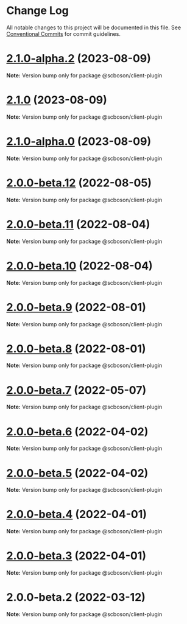 # Change Log

All notable changes to this project will be documented in this file. See [Conventional Commits](https://conventionalcommits.org) for commit guidelines.

# [2.1.0-alpha.2](http://bsgit28:57949/smart-city-ui/sc-boson/compare/@scboson/client-plugin@2.1.0...@scboson/client-plugin@2.1.0-alpha.2) (2023-08-09)

**Note:** Version bump only for package @scboson/client-plugin

# [2.1.0](http://bsgit28:57949/smart-city-ui/sc-boson/compare/@scboson/client-plugin@2.1.0-alpha.0...@scboson/client-plugin@2.1.0) (2023-08-09)

**Note:** Version bump only for package @scboson/client-plugin

# [2.1.0-alpha.0](http://bsgit28:57949/smart-city-ui/sc-boson/compare/@scboson/client-plugin@2.0.0-alpha.13...@scboson/client-plugin@2.1.0-alpha.0) (2023-08-09)

**Note:** Version bump only for package @scboson/client-plugin

# [2.0.0-beta.12](http://58.22.61.222:18001/smart-city-ui/sc-boson.git/compare/@scboson/client-plugin@2.0.0-beta.11...@scboson/client-plugin@2.0.0-beta.12) (2022-08-05)

**Note:** Version bump only for package @scboson/client-plugin

# [2.0.0-beta.11](http://58.22.61.222:18001/smart-city-ui/sc-boson.git/compare/@scboson/client-plugin@2.0.0-beta.10...@scboson/client-plugin@2.0.0-beta.11) (2022-08-04)

**Note:** Version bump only for package @scboson/client-plugin

# [2.0.0-beta.10](http://58.22.61.222:18001/smart-city-ui/sc-boson.git/compare/@scboson/client-plugin@2.0.0-beta.9...@scboson/client-plugin@2.0.0-beta.10) (2022-08-04)

**Note:** Version bump only for package @scboson/client-plugin

# [2.0.0-beta.9](http://58.22.61.222:18001/smart-city-ui/sc-boson.git/compare/@scboson/client-plugin@2.0.0-beta.8...@scboson/client-plugin@2.0.0-beta.9) (2022-08-01)

**Note:** Version bump only for package @scboson/client-plugin

# [2.0.0-beta.8](http://58.22.61.222:18001/smart-city-ui/sc-boson.git/compare/@scboson/client-plugin@2.0.0-beta.7...@scboson/client-plugin@2.0.0-beta.8) (2022-08-01)

**Note:** Version bump only for package @scboson/client-plugin

# [2.0.0-beta.7](http://58.22.61.222:18001/smart-city-ui/sc-boson.git/compare/@scboson/client-plugin@2.0.0-beta.6...@scboson/client-plugin@2.0.0-beta.7) (2022-05-07)

**Note:** Version bump only for package @scboson/client-plugin

# [2.0.0-beta.6](http://58.22.61.222:18001/smart-city-ui/sc-boson.git/compare/@scboson/client-plugin@2.0.0-beta.5...@scboson/client-plugin@2.0.0-beta.6) (2022-04-02)

**Note:** Version bump only for package @scboson/client-plugin

# [2.0.0-beta.5](http://58.22.61.222:18001/smart-city-ui/sc-boson.git/compare/@scboson/client-plugin@2.0.0-beta.4...@scboson/client-plugin@2.0.0-beta.5) (2022-04-02)

**Note:** Version bump only for package @scboson/client-plugin

# [2.0.0-beta.4](http://58.22.61.222:18001/smart-city-ui/sc-boson.git/compare/@scboson/client-plugin@2.0.0-beta.3...@scboson/client-plugin@2.0.0-beta.4) (2022-04-01)

**Note:** Version bump only for package @scboson/client-plugin

# [2.0.0-beta.3](http://58.22.61.222:18001/smart-city-ui/sc-boson.git/compare/@scboson/client-plugin@2.0.0-beta.2...@scboson/client-plugin@2.0.0-beta.3) (2022-04-01)

**Note:** Version bump only for package @scboson/client-plugin

# 2.0.0-beta.2 (2022-03-12)

**Note:** Version bump only for package @scboson/client-plugin
